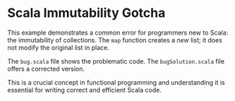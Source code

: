 # Scala Immutability Gotcha
This example demonstrates a common error for programmers new to Scala: the immutability of collections.  The `map` function creates a *new* list; it does not modify the original list in place.

The `bug.scala` file shows the problematic code.  The `bugSolution.scala` file offers a corrected version.

This is a crucial concept in functional programming and understanding it is essential for writing correct and efficient Scala code.